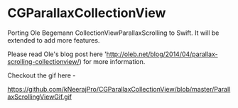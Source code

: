 CGParallaxCollectionView
========================

Porting Ole Begemann CollectionViewParallaxScrolling to Swift.
It will be extended to add more features.

Please read Ole's blog post here 'http://oleb.net/blog/2014/04/parallax-scrolling-collectionview/) for more information.

Checkout the gif here - 

https://github.com/kNeerajPro/CGParallaxCollectionView/blob/master/ParallaxScrollingViewGif.gif





